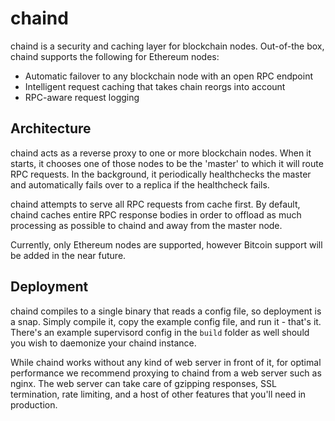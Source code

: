 # chaind

chaind is a security and caching layer for blockchain nodes. Out-of-the box, chaind supports the following for Ethereum nodes:

- Automatic failover to any blockchain node with an open RPC endpoint
- Intelligent request caching that takes chain reorgs into account
- RPC-aware request logging

## Architecture

chaind acts as a reverse proxy to one or more blockchain nodes. When it starts, it chooses one of those nodes to be the 'master' to which it will route RPC requests. In the background, it periodically healthchecks the master and automatically fails over to a replica if the healthcheck fails.

chaind attempts to serve all RPC requests from cache first. By default, chaind caches entire RPC response bodies in order to offload as much processing as possible to chaind and away from the master node.

Currently, only Ethereum nodes are supported, however Bitcoin support will be added in the near future.

## Deployment

chaind compiles to a single binary that reads a config file, so deployment is a snap. Simply compile it, copy the example config file, and run it - that's it. There's an example supervisord config in the `build` folder as well should you wish to daemonize your chaind instance.

While chaind works without any kind of web server in front of it, for optimal performance we recommend proxying to chaind from a web server such as nginx. The web server can take care of gzipping responses, SSL termination, rate limiting, and a host of other features that you'll need in production.